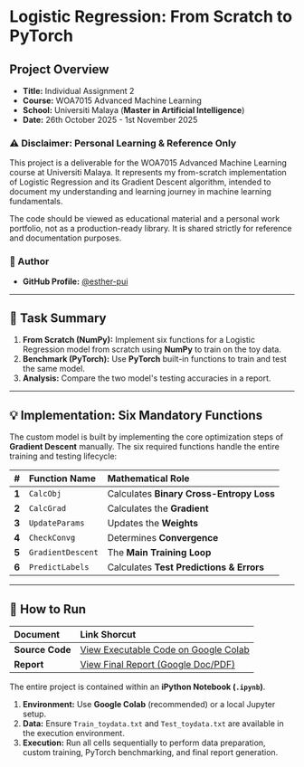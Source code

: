 # Logistic Regression: From Scratch to PyTorch

## Project Overview
* **Title:** Individual Assignment 2
* **Course:** WOA7015 Advanced Machine Learning
* **School:** Universiti Malaya (**Master in Artificial Intelligence**)
* **Date:** 26th October 2025 - 1st November 2025

### ⚠️ Disclaimer: Personal Learning & Reference Only
This project is a deliverable for the WOA7015 Advanced Machine Learning course at Universiti Malaya. It represents my from-scratch implementation of Logistic Regression and its Gradient Descent algorithm, intended to document my understanding and learning journey in machine learning fundamentals.

The code should be viewed as educational material and a personal work portfolio, not as a production-ready library. It is shared strictly for reference and documentation purposes.

### 👤 Author

* **GitHub Profile:** [@esther-pui](https://github.com/esther-pui)
---

## 🌟 Task Summary

1.  **From Scratch (NumPy):** Implement six functions for a Logistic Regression model from scratch using **NumPy** to train on the toy data.
2.  **Benchmark (PyTorch):** Use **PyTorch** built-in functions to train and test the same model.
3.  **Analysis:** Compare the two model's testing accuracies in a report.

---

## 💡 Implementation: Six Mandatory Functions

The custom model is built by implementing the core optimization steps of **Gradient Descent** manually. The six required functions handle the entire training and testing lifecycle:

| # | Function Name | Mathematical Role |
| :---: | :--- | :--- |
| **1** | `CalcObj` | Calculates **Binary Cross-Entropy Loss** |
| **2** | `CalcGrad` | Calculates the **Gradient** |
| **3** | `UpdateParams` | Updates the **Weights** |
| **4** | `CheckConvg` | Determines **Convergence** |
| **5** | `GradientDescent` | The **Main Training Loop** |
| **6** | `PredictLabels` | Calculates **Test Predictions & Errors** |

---

## 💖 How to Run

| Document | Link Shorcut |
| :--- | :--- |
| **Source Code** | [View Executable Code on Google Colab](https://colab.research.google.com/drive/1g1hC4IxCCDBwawFFaYpd0Ii3uV2xdMOM?usp=sharing)|
| **Report** | [View Final Report (Google Doc/PDF)](https://docs.google.com/document/d/1uFSvaVnrw-Vob7Fx98BWq0fHy80aJEyy-mi74WAc0Wk/edit?usp=sharing)|

The entire project is contained within an **iPython Notebook (`.ipynb`)**.

1.  **Environment:** Use **Google Colab** (recommended) or a local Jupyter setup.
2.  **Data:** Ensure `Train_toydata.txt` and `Test_toydata.txt` are available in the execution environment.
3.  **Execution:** Run all cells sequentially to perform data preparation, custom training, PyTorch benchmarking, and final report generation.

